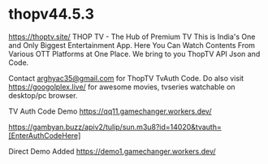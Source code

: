 # thopv44.5.3

https://thoptv.site/
THOP TV - The Hub of Premium TV 
This is India's One and Only Biggest Entertainment App. Here You Can Watch Contents From Various OTT Platforms at One Place.
We bring to you ThopTV API Json and Code.

Contact arghyac35@gmail.com for ThopTV TvAuth Code.
Do also visit https://googolplex.live/ for awesome movies, tvseries watchable on desktop/pc browser.

TV Auth Code Demo
https://qq11.gamechanger.workers.dev/

https://gambyan.buzz/apiv2/tulip/sun.m3u8?id=14020&tvauth=[EnterAuthCodeHere]

Direct Demo Added
https://demo1.gamechanger.workers.dev/
